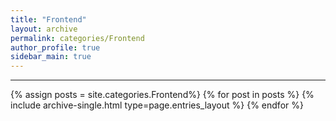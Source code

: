 ```yaml
---
title: "Frontend"
layout: archive
permalink: categories/Frontend
author_profile: true
sidebar_main: true
---
```


<!-- 공백이 포함되어 있는 카테고리 이름의 경우 site.categories.['a b c'] 이런식으로! -->

***

{% assign posts = site.categories.Frontend%}
{% for post in posts %} {% include archive-single.html type=page.entries_layout %} {% endfor %}